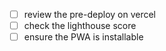 - [ ] review the pre-deploy on vercel
- [ ] check the lighthouse score
- [ ] ensure the PWA is installable
